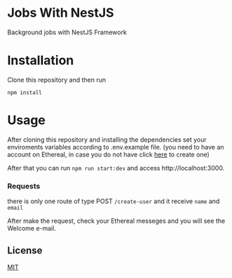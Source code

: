 # Jobs With NestJS
Background jobs with NestJS Framework

# Installation
Clone this repository and then run 
```
npm install
```

# Usage
After cloning this repository and installing the dependencies set your enviroments variables according to .env.example file. 
(you need to have an account on Ethereal, in case you do not have click [here](https://ethereal.email/#:~:text=Ethereal%20is%20a%20fake%20SMTP%20service%2C%20mostly%20aimed,anti-transactional%20email%20service%20where%20messages%20never%20get%20delivered. "here") to create one)

After that you can run `npm run start:dev` and access http://localhost:3000.
### Requests
there is only one route of type POST `/create-user` and it receive `name` and `email`

After make the request, check your Ethereal messeges and you will see the Welcome e-mail.

## License
[MIT](https://choosealicense.com/licenses/mit/)
